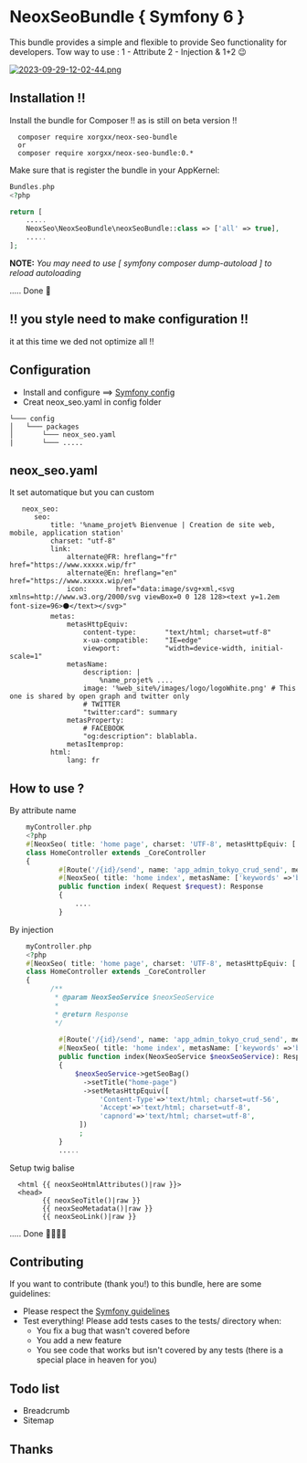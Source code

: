 # NeoxSeoBundle { Symfony 6 }
This bundle provides a simple and flexible to provide Seo functionality for developers.
Tow way to use : 1 - Attribute 2 - Injection & 1+2 😉

[![2023-09-29-12-02-44.png](https://i.postimg.cc/HnKB63d2/2023-09-29-12-02-44.png)](https://postimg.cc/kRQQ4QV6)
## Installation !!
Install the bundle for Composer !! as is still on beta version !!

````
  composer require xorgxx/neox-seo-bundle
  or 
  composer require xorgxx/neox-seo-bundle:0.*
````

Make sure that is register the bundle in your AppKernel:
```php
Bundles.php
<?php

return [
    .....
    NeoxSeo\NeoxSeoBundle\neoxSeoBundle::class => ['all' => true],
    .....
];
```

**NOTE:** _You may need to use [ symfony composer dump-autoload ] to reload autoloading_

 ..... Done 🎈

## !! you style need to make configuration !! 
it at this time we ded not optimize all !!

## Configuration
* Install and configure  ==> [Symfony config](https://symfony.com/doc/current/notifier.html#installation)
* Creat neox_seo.yaml in config folder
```
└─── config
│   └─── packages
│       └─── neox_seo.yaml
|       └─── ..... 
```
## neox_seo.yaml
It set automatique but you can custom
```
   neox_seo:
      seo:
          title: '%name_projet% Bienvenue | Creation de site web, mobile, application station'
          charset: "utf-8"
          link:
              alternate@FR: hreflang="fr" href="https://www.xxxxx.wip/fr"
              alternate@En: hreflang="en" href="https://www.xxxxx.wip/en"
              icon:       href="data:image/svg+xml,<svg xmlns=http://www.w3.org/2000/svg viewBox=0 0 128 128><text y=1.2em font-size=96>⚫️</text></svg>"
          metas:
              metasHttpEquiv:
                  content-type:       "text/html; charset=utf-8"
                  x-ua-compatible:    "IE=edge"
                  viewport:           "width=device-width, initial-scale=1"
              metasName:
                  description: |
                      %name_projet% ....
                  image: '%web_site%/images/logo/logoWhite.png' # This one is shared by open graph and twitter only
                  # TWITTER
                  "twitter:card": summary
              metasProperty:
                  # FACEBOOK
                  "og:description": blablabla.
              metasItemprop:
          html:
              lang: fr
```

## How to use ?

By attribute name
```php
    myController.php
    <?php
    #[NeoxSeo( title: 'home page', charset: 'UTF-8', metasHttpEquiv: ['Content-Type'=>'text/html; charset=utf-4', 'Accept'=>'text/html; charset=utf-8'])]
    class HomeController extends _CoreController
    {
            #[Route('/{id}/send', name: 'app_admin_tokyo_crud_send', methods: ['GET'])]
            #[NeoxSeo( title: 'home index', metasName: ['keywords' =>'bar', 'description' => 'foo', 'robots' => 'index,follow'])]
            public function index( Request $request): Response
            {
                ....
            }

```
By injection  
```php
    myController.php
    <?php
    #[NeoxSeo( title: 'home page', charset: 'UTF-8', metasHttpEquiv: ['Content-Type'=>'text/html; charset=utf-4', 'Accept'=>'text/html; charset=utf-8'])]
    class HomeController extends _CoreController
    {
          /**
           * @param NeoxSeoService $neoxSeoService
           *
           * @return Response
           */
           
            #[Route('/{id}/send', name: 'app_admin_tokyo_crud_send', methods: ['GET'])]
            #[NeoxSeo( title: 'home index', metasName: ['keywords' =>'bar', 'description' => 'foo', 'robots' => 'index,follow'])]
            public function index(NeoxSeoService $neoxSeoService): Response
            {
                $neoxSeoService->getSeoBag()
                  ->setTitle("home-page")
                  ->setMetasHttpEquiv([
                      'Content-Type'=>'text/html; charset=utf-56',
                      'Accept'=>'text/html; charset=utf-8',
                      'capnord'=>'text/html; charset=utf-8',
                 ])
                 ;
            }
            .....

```

Setup twig balise 
```twig
  <html {{ neoxSeoHtmlAttributes()|raw }}>
  <head>
        {{ neoxSeoTitle()|raw }}
        {{ neoxSeoMetadata()|raw }}
        {{ neoxSeoLink()|raw }}
```
..... Done 🎈🎉🎉🎉

## Contributing
If you want to contribute \(thank you!\) to this bundle, here are some guidelines:

* Please respect the [Symfony guidelines](http://symfony.com/doc/current/contributing/code/standards.html)
* Test everything! Please add tests cases to the tests/ directory when:
    * You fix a bug that wasn't covered before
    * You add a new feature
    * You see code that works but isn't covered by any tests \(there is a special place in heaven for you\)

## Todo list
* Breadcrumb 
* Sitemap

## Thanks